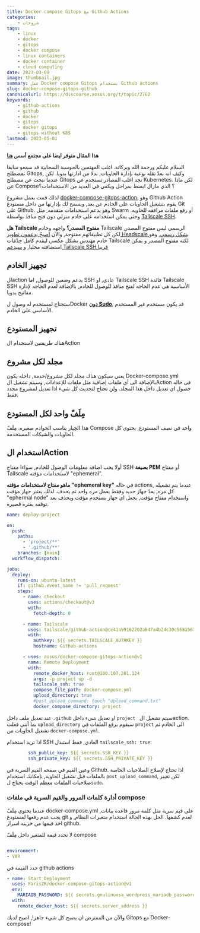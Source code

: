 ```yaml
---
title: Docker compose Gitops مع Github Actions
categories: 
    - شروحات
tags:
    - linux
    - docker
    - gitops
    - docker compose
    - linux containers
    - docker container
    - cloud computing
date: 2023-03-09
image: thumbnail.jpg
summary: عمل Docker compose Gitops بستخدام Github actions
slug: docker-compose-gitops-github
canonicalurl: https://discourse.aosus.org/t/topic/2762
keywords: 
    - github-actions
    - github 
    - docker
    - gitops
    - docker gitops
    - gitops without K8S
lastmod: 2023-05-01
---
```


**هذا المقال متوفر ايضا على مجتمع أسس [هنا](https://discourse.aosus.org/t/topic/2762)**

السلام عليكم ورحمة الله وبركاته.
اغلب المهتمين بالحوسبة السحابية قد سمعو سابقا بمصطلح Gitops, وكيف انه يعدّ نقله نوعية بإدارة الحاويات, بدلا من ادارتها يدويا.
لكن عندما نبحث عن مصطلح Gitops نجد اغلب المصادر تستخدم عن Kubernetes.
لكن ماذا عن Compose؟ الذي مازال ابسط بمراحل ويكفي في العديد من الاستخدامات؟

لذلك قمت بعمل مشروع [docker-compose-gitops-action](https://github.com/FarisZR/docker-compose-gitops-action),  وهو Github Action يقوم بتشغيل الحاويات على الخادم عن بعد, ويسمح لك بإدارتها من داخل مستودع Git على Github.
وهو يدعم استخدامات متقدمه, مثل Swarm أو رفع ملفات مرافقه للحاويه. وحتى يمكن استخدامه على خادم منزلي دون فتح منافذ بواسطة [Tailscale SSH](https://tailscale.com/blog/tailscale-ssh/).

**هل Tailscale مفتوح المصدر؟**
واجهه وخادم Tailscale الرسمي ليس مفتوح المصدر, لكن كل تطبيقاتهم مفتوحة, والآن [اصبحُ يدعمون تطوير Headscale بشكل رسمي](https://tailscale.com/blog/opensource/), وهو خادم مهندس بشكل عكسي ليقدم كامل خِدْمَات Tailscale لكنه مفتوح المصدر و يمكن استضافته محليا, و [سيدعم Tailscale SSH قريبا](https://github.com/juanfont/headscale/issues/661)

## تجهيز الخادم
الaction يدعم وضعين للوصول, اما SSH عادي, او Tailscale SSH
فائدة Tailscale SSH الأساسية هي عدم الحاجه لفتح منافذ للوصول للخادم, بالإضافة لعدم الحاجه لإدارة مفاتيح يدويا.

ستحتاج لمستخدم له وصول لDocker **[دون Sudo](https://discourse.aosus.org/t/topic/2223#docker-sudo-27)**, قد يكون مستخدم غير المستخدم الأساسي على الخادم.

## تجهيز المستودع

هناك طريقتين لاستخدام الAction

## مجلد لكل مشروع
يعني سيكون هناك مجلد لكل مشروع/خدمة, داخله يكون Docker-compose.yml بالإضافة الى أي ملفات إضافية مثل ملفات للإعدادات, وسيتم تشغيل الAction في حاله حصول اي تعديل داخل هذا المجلد.
ولن تحتاج لتحديث كل شيء اذا تعديل لمشروع محدد فقط.

## مِلَفّ واحد لكل المستودع
هذا الخِيار يناسب الخوادم صغيره. 
مِلَفّ Compose واحد في نصف المستودع, يحتوي كل الحاويات والشبكات المستخدمة.

## استخدام الAction
أولا يجب اضافه معلومات الوصول للخادم, سواءا مفتاح SSH **بصيغة PEM** أو مفتاح Tailscale لاستخدامات مؤقته "ephemeral".


**ماهو مفتاح لاستخدامات مؤقته "ephemeral key"**
في حاله actions, عندما يتم تشغيله كل مره, يعدّ جهاز جديد وفقط يعمل مره واحد ثم يحذف.
لذلك يعتبر جهاز مؤقت "ephermal node" واستخدام مفتاح مؤقت, يجعل اي جهاز يستخدم مؤقت ويحذف بعد توقفه بفترة قصيرة.


```yaml
name: deploy-project

on:
  push:
    paths:
      - 'project/**'
      - '.github/**'
    branches: [main]
  workflow_dispatch:

jobs:
  deploy:
    runs-on: ubuntu-latest
    if: github.event_name != 'pull_request'
    steps:
      - name: checkout
        uses: actions/checkout@v3
        with:
          fetch-depth: 0

      - name: Tailscale
        uses: tailscale/github-action@ce41a99162202a647a4b24c30c558a567b926709
        with:
          authkey: ${{ secrets.TAILSCALE_AUTHKEY }}
          hostname: Github-actions

      - uses: aosus/docker-compose-gitops-action@v1
        name: Remote Deployment
        with:
          remote_docker_host: root@100.107.201.124
          args: -p project up -d
          tailscale_ssh: true
          compose_file_path: docker-compose.yml
          upload_directory: true
          #post_upload_command: touch "upload_command.txt"
          docker_compose_directory: project
```
عند تعديل ملف داخل `.github` او تعديل شيء داخل `project ` سيتم تشغيل الaction.
بما أنني فعلت `upload_directory` سيقوم برفع الملفات في `project`  الى الخادم  ثم تشغيل الحاويات من `docker-compose.yml`.

اذا تريد استخدام SSH العادي, فقط استبدل `tailscale_ssh: true`:
```yaml
        ssh_public_key: ${{ secrets.SSH_KEY }}
        ssh_private_key: ${{ secrets.SSH_PRIVATE_KEY }}
```
وعين القيم في صفحه القيم السرية في Github.
اذا تحتاج لإصلاح الصلاحيات الخاصة بالملفات قبل تشغيل الحاوية, بإمكانك استخدام `post_upload_command`, لكن تغيير صلاحيات الملفات معظم الوقت يحتاج ل`sudo`.

### أدارة كلمات المرور والقيم السرية في ملفات compose

عندما يحتوي مِلَفّ docker-compose.yml على قيم سرية مثل كلمة مرور قاعدة بيانات, يجب عدم رفعها لمستودع git لعدم كشفها.
الحل بهذه الحالة استخدام متغيرات النظام, و اخذ قيمها من خزينه اسرار github.

لا تحدد قيمة للمتغير داخل مِلَفّ compose
```yaml

environment:
- VAR

```

حدد القيمة في github actions
```yaml
- name: Start Deployment
  uses: FarisZR/docker-compose-gitops-action@v1
  env:
    MARIADB_PASSWORD: ${{ secrets.gnulinuxsa_wordpress_mariadb_password }}
  with:
    remote_docker_host: ${{ secrets.server_address }}
```

والآن من المفترض ان يصبح كل شيء جاهز!, اصبح لديك Gitops مع Docker-compose!
